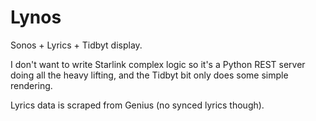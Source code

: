 # Lynos

Sonos + Lyrics + Tidbyt display.

I don't want to write Starlink complex logic so it's a Python REST server doing all the heavy lifting, and the Tidbyt bit only does some simple rendering.

Lyrics data is scraped from Genius (no synced lyrics though). 
